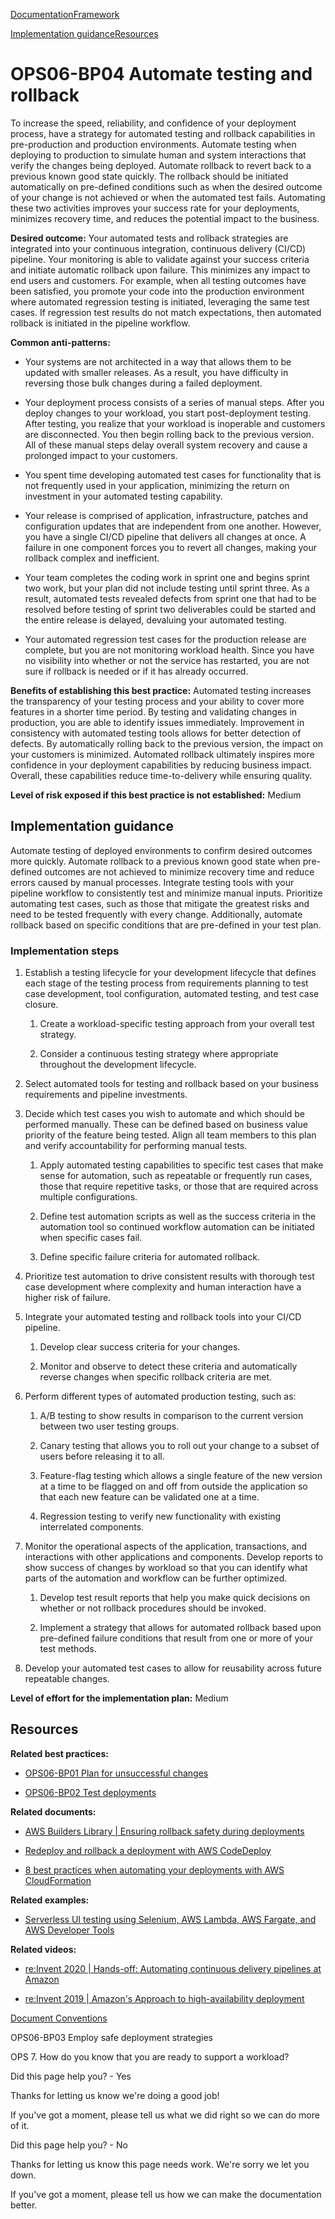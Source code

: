 [Documentation](/index.html)[Framework](welcome.html)

[Implementation guidance](#implementation-guidance)[Resources](#resources)

# OPS06-BP04 Automate testing and rollback

To increase the speed, reliability, and confidence of your deployment process, have a strategy for automated testing and rollback capabilities in pre-production and production environments. Automate testing when deploying to production to simulate human and system interactions that verify the changes being deployed. Automate rollback to revert back to a previous known good state quickly. The rollback should be initiated automatically on pre-defined conditions such as when the desired outcome of your change is not achieved or when the automated test fails. Automating these two activities improves your success rate for your deployments, minimizes recovery time, and reduces the potential impact to the business.

**Desired outcome:** Your automated tests and rollback strategies are integrated into your continuous integration, continuous delivery (CI/CD) pipeline. Your monitoring is able to validate against your success criteria and initiate automatic rollback upon failure. This minimizes any impact to end users and customers. For example, when all testing outcomes have been satisfied, you promote your code into the production environment where automated regression testing is initiated, leveraging the same test cases. If regression test results do not match expectations, then automated rollback is initiated in the pipeline workflow.

**Common anti-patterns:**

* Your systems are not architected in a way that allows them to be updated with smaller releases. As a result, you have difficulty in reversing those bulk changes during a failed deployment.

* Your deployment process consists of a series of manual steps. After you deploy changes to your workload, you start post-deployment testing. After testing, you realize that your workload is inoperable and customers are disconnected. You then begin rolling back to the previous version. All of these manual steps delay overall system recovery and cause a prolonged impact to your customers.

* You spent time developing automated test cases for functionality that is not frequently used in your application, minimizing the return on investment in your automated testing capability.

* Your release is comprised of application, infrastructure, patches and configuration updates that are independent from one another. However, you have a single CI/CD pipeline that delivers all changes at once. A failure in one component forces you to revert all changes, making your rollback complex and inefficient.

* Your team completes the coding work in sprint one and begins sprint two work, but your plan did not include testing until sprint three. As a result, automated tests revealed defects from sprint one that had to be resolved before testing of sprint two deliverables could be started and the entire release is delayed, devaluing your automated testing.

* Your automated regression test cases for the production release are complete, but you are not monitoring workload health. Since you have no visibility into whether or not the service has restarted, you are not sure if rollback is needed or if it has already occurred.

**Benefits of establishing this best practice:** Automated testing increases the transparency of your testing process and your ability to cover more features in a shorter time period. By testing and validating changes in production, you are able to identify issues immediately. Improvement in consistency with automated testing tools allows for better detection of defects. By automatically rolling back to the previous version, the impact on your customers is minimized. Automated rollback ultimately inspires more confidence in your deployment capabilities by reducing business impact. Overall, these capabilities reduce time-to-delivery while ensuring quality.

**Level of risk exposed if this best practice is not established:** Medium

## Implementation guidance

Automate testing of deployed environments to confirm desired outcomes more quickly. Automate rollback to a previous known good state when pre-defined outcomes are not achieved to minimize recovery time and reduce errors caused by manual processes. Integrate testing tools with your pipeline workflow to consistently test and minimize manual inputs. Prioritize automating test cases, such as those that mitigate the greatest risks and need to be tested frequently with every change. Additionally, automate rollback based on specific conditions that are pre-defined in your test plan.

### Implementation steps

1. Establish a testing lifecycle for your development lifecycle that defines each stage of the testing process from requirements planning to test case development, tool configuration, automated testing, and test case closure.

   1. Create a workload-specific testing approach from your overall test strategy.

   2. Consider a continuous testing strategy where appropriate throughout the development lifecycle.

2. Select automated tools for testing and rollback based on your business requirements and pipeline investments.

3. Decide which test cases you wish to automate and which should be performed manually. These can be defined based on business value priority of the feature being tested. Align all team members to this plan and verify accountability for performing manual tests.

   1. Apply automated testing capabilities to specific test cases that make sense for automation, such as repeatable or frequently run cases, those that require repetitive tasks, or those that are required across multiple configurations.

   2. Define test automation scripts as well as the success criteria in the automation tool so continued workflow automation can be initiated when specific cases fail.

   3. Define specific failure criteria for automated rollback.

4. Prioritize test automation to drive consistent results with thorough test case development where complexity and human interaction have a higher risk of failure.

5. Integrate your automated testing and rollback tools into your CI/CD pipeline.

   1. Develop clear success criteria for your changes.

   2. Monitor and observe to detect these criteria and automatically reverse changes when specific rollback criteria are met.

6. Perform different types of automated production testing, such as:

   1. A/B testing to show results in comparison to the current version between two user testing groups.

   2. Canary testing that allows you to roll out your change to a subset of users before releasing it to all.

   3. Feature-flag testing which allows a single feature of the new version at a time to be flagged on and off from outside the application so that each new feature can be validated one at a time.

   4. Regression testing to verify new functionality with existing interrelated components.

7. Monitor the operational aspects of the application, transactions, and interactions with other applications and components. Develop reports to show success of changes by workload so that you can identify what parts of the automation and workflow can be further optimized.

   1. Develop test result reports that help you make quick decisions on whether or not rollback procedures should be invoked.

   2. Implement a strategy that allows for automated rollback based upon pre-defined failure conditions that result from one or more of your test methods.

8. Develop your automated test cases to allow for reusability across future repeatable changes.

**Level of effort for the implementation plan:** Medium

## Resources

**Related best practices:**

* [OPS06-BP01 Plan for unsuccessful changes](./ops_mit_deploy_risks_plan_for_unsucessful_changes.html)

* [OPS06-BP02 Test deployments](./ops_mit_deploy_risks_test_val_chg.html)

**Related documents:**

* [AWS Builders Library | Ensuring rollback safety during deployments](https://aws.amazon.com/builders-library/ensuring-rollback-safety-during-deployments/)

* [Redeploy and rollback a deployment with AWS CodeDeploy](https://docs.aws.amazon.com/codedeploy/latest/userguide/deployments-rollback-and-redeploy.html)

* [8 best practices when automating your deployments with AWS CloudFormation](https://aws.amazon.com/blogs/infrastructure-and-automation/best-practices-automating-deployments-with-aws-cloudformation/)

**Related examples:**

* [Serverless UI testing using Selenium, AWS Lambda, AWS Fargate, and AWS Developer Tools](https://aws.amazon.com/blogs/devops/using-aws-codepipeline-aws-codebuild-and-aws-lambda-for-serverless-automated-ui-testing/)

**Related videos:**

* [re:Invent 2020 | Hands-off: Automating continuous delivery pipelines at Amazon](https://www.youtube.com/watch?v=ngnMj1zbMPY)

* [re:Invent 2019 | Amazon's Approach to high-availability deployment](https://www.youtube.com/watch?v=bCgD2bX1LI4)


[Document Conventions](/general/latest/gr/docconventions.html)

OPS06-BP03 Employ safe deployment strategies

OPS 7. How do you know that you are ready to support a workload?

Did this page help you? - Yes

Thanks for letting us know we're doing a good job!

If you've got a moment, please tell us what we did right so we can do more of it.

Did this page help you? - No

Thanks for letting us know this page needs work. We're sorry we let you down.

If you've got a moment, please tell us how we can make the documentation better.</awsdocs-view></awsui-app-layout>